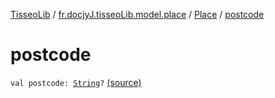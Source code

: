 [TisseoLib](../../index.md) / [fr.docjyJ.tisseoLib.model.place](../index.md) / [Place](index.md) / [postcode](./postcode.md)

# postcode

`val postcode: `[`String`](https://kotlinlang.org/api/latest/jvm/stdlib/kotlin/-string/index.html)`?` [(source)](https://github.com/docjyJ/TisseoLib/tree/master/src/main/kotlin/fr/docjyJ/tisseoLib/model/place/Place.kt#L26)